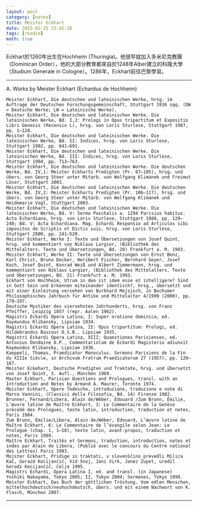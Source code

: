```yaml
---
layout: post
category: [notes]
title: Meister Eckhart 
date: 2015-02-25 23:41:18
tags: [readin]
math: true
---
```



Eckhart於1260年出生在Hochheim (Thuringia)。他很早就加入多米尼克教團（Dominican Order），他的大部分教育都來自於1248年Alber建立的科隆大學（Studium Generale in Cologne）。1286年，Eckhart前往巴黎學習。




------

A. Works by Meister Eckhart (Echardus de Hochheim)

    Meister Eckhart, Die deutschen und lateinischen Werke, hrsg. im Auftrage der Deutschen Forschungsgemeinschaft, Stuttgart 1936 sqq. (DW = Deutsche Werke; LW = Lateinische Werke).
    Meister Eckhart, Die deutschen und lateinischen Werke. Die lateinischen Werke, Bd. I,2: Prologi in Opus tripartitum et Expositio Libri Genesis (Recensio L), hrsg. von Loris Sturlese, Stuttgart 1987, pp. 1–128.
    Meister Eckhart, Die deutschen und lateinischen Werke. Die lateinischen Werke, Bd. II: Indices, hrsg. von Loris Sturlese, Stuttgart 1992, pp. 641–691.
    Meister Eckhart, Die deutschen und lateinischen Werke. Die lateinischen Werke, Bd. III: Indices, hrsg. von Loris Sturlese, Stuttgart 1994, pp. 713–763.
    Meister Eckhart, Die deutschen und lateinischen Werke. Die deutschen Werke, Bd. IV,1: Meister Eckharts Predigten (Pr. 87–105), hrsg. und übers. von Georg Steer unter Mitarb. von Wolfgang Klimanek und Freimut Löser, Stuttgart 2003.
    Meister Eckhart, Die deutschen und lateinischen Werke. Die deutschen Werke, Bd. IV,2: Meister Eckharts Predigten (Pr. 106–117), hrsg. und übers. von Georg Steer unter Mitarb. von Wolfgang Klimanek und Heidemarie Vogl, Stuttgart 2003.
    Meister Eckhart, Die deutschen und lateinischen Werke. Die lateinischen Werke, Bd. V: Sermo Paschalis a. 1294 Parisius habitus. Acta Echardiana, hrsg. von Loris Sturlese, Stuttgart 1988, pp. 129–240; Bd. V: Acta Echardiana. Mag. Echardi Responsio ad Articulos sibi impositos de Scriptis et Dictis suis, hrsg. von Loris Sturlese, Stuttgart 2000, pp. 241–520.
    Meister Eckhart, Werke I: Texte und Übersetzungen von Josef Quint, hrsg. und kommentiert von Niklaus Largier, (Bibliothek des Mittelalters. Texte und Übersetzungen, Bd. 20) Frankfurt a. M. 1993.
    Meister Eckhart, Werke II: Texte und Übersetzungen von Ernst Benz, Karl Christ, Bruno Decker, Heribert Fischer, Bernhard Geyer, Josef Koch, Josef Quint, Konrad Weiß und Albert Zimmermann, hrsg. und kommentiert von Niklaus Largier, (Bibliothek des Mittelalters. Texte und Übersetzungen, Bd. 21) Frankfurt a. M. 1993.
    Eckhart von Hochheim, Utrum in deo sit idem esse et intelligere? Sind in Gott Sein und Erkennen miteinander identisch?, hrsg., übersetzt und mit einer Einleitung versehen von Burkhard Mojsisch, in Bochumer Philosophisches Jahrbuch für Antike und Mittelalter 4/1999 (2000), pp. 179–197.
    Deutsche Mystiker des vierzehnten Jahrhunderts, hrsg. von Franz Pfeiffer, Leipzig 1857 (repr. Aalen 1962).
    Magistri Eckardi Opera Latina, I: Super oratione dominica, ed. Raymundus Klibansky, Lipsiae 1934.
    Magistri Eckardi Opera Latina, II: Opus tripartitum: Prologi, ed. Hildebrandus Bascour O.S.B., Lipsiae 1935.
    Magistri Eckardi Opera Latina, XIII: Quaestiones Parisienses, ed. Antonius Dondaine O.P., Commentariolum de Eckardi Magisterio adiunxit Raymundus Klibansky, Lipsiae 1936.
    Kaeppeli, Thomas, Praedicator Monoculus. Sermons Parisiens de la Fin du XIIIe Siècle, in Archivum Fratrum Praedicatorum 27 (1957), pp. 120–167.
    Meister Eckehart, Deutsche Predigten und Traktate, hrsg. und übersetzt von Josef Quint, 3. Aufl., München 1969.
    Master Eckhart, Parisian Questions and Prologues, transl. with an Introduction and Notes by Armand A. Maurer, Toronto 1974.
    Meister Eckhart, Opere Tedesche, introduzione, traduzione e note di Marco Vannini, (Classici della Filosofia, Bd. 14) Firenze 1982.
    Brunner, Fernand/Libera, Alain de/Wéber, Édouard /Zum Brunn, Émilie, L’œuvre latine de Maître Eckhart, 1: Le Commentaire de la Genèse précédé des Prologues, texte latin, introduction, traduction et notes, Paris 1984.
    Zum Brunn, Émilie/Libera, Alain de/Wéber, Édouard, L’œuvre latine de Maître Eckhart, 6: Le Commentaire de l’évangile selon Jean: Le Prologue (chap. 1, 1–18), texte latin, avant-propos, traduction et notes, Paris 1989.
    Maître Eckhart, Traités et Sermons, traduction, introduction, notes et index par Alain de Libera, (Publié avec le concours du Centre national des Lettres) Paris 1993.
    Mojster Eckhart, Pridige in traktati, v slovenščino prevedli Milica Kač, Gorazd Kocijančič, Vid Snoj, Jani Virk, Janez Zupet, uredil Goradz Kocijančič, Celje 1995.
    Magistri Echardi, Opera Latina I, ed. and transl. (in Japanese) Yoshiki Nakayama, Tokyo 2005; II, Tokyo 2004; Sermones, Tokyo 1999.
    Meister Eckhart, Das Buch der göttlichen Tröstung. Vom edlen Menschen, mittelhochdeutsch/neuhochdeutsch, übers. und mit einem Nachwort von K. Flasch, München 2007.




--------




